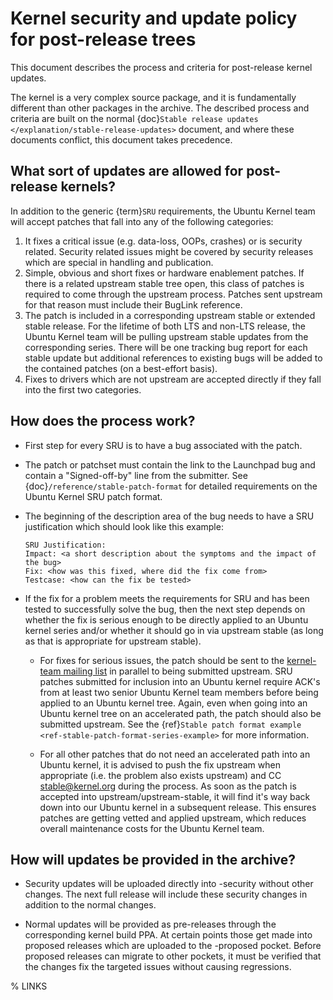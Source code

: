 # Kernel security and update policy for post-release trees

This document describes the process and criteria for post-release kernel updates.

The kernel is a very complex source package, and it is fundamentally different than other packages in the archive.
The described process and criteria are built on the normal {doc}`Stable release updates </explanation/stable-release-updates>` document, and where these documents conflict, this document takes precedence.

## What sort of updates are allowed for post-release kernels?

In addition to the generic {term}`SRU` requirements, the Ubuntu Kernel team will accept patches that fall into any of the following categories:

1. It fixes a critical issue (e.g. data-loss, OOPs, crashes) or is security related.
   Security related issues might be covered by security releases which are special in handling and publication.
1. Simple, obvious and short fixes or hardware enablement patches.
   If there is a related upstream stable tree open, this class of patches is required to come through the upstream process.
   Patches sent upstream for that reason must include their BugLink reference.
1. The patch is included in a corresponding upstream stable or extended stable release.
   For the lifetime of both LTS and non-LTS release, the Ubuntu Kernel team will be pulling upstream stable updates from the corresponding series.
   There will be one tracking bug report for each stable update but additional references to existing bugs will be added to the contained patches (on a best-effort basis).
4. Fixes to drivers which are not upstream are accepted directly if they fall into the first two categories.

## How does the process work?

- First step for every SRU is to have a bug associated with the patch.

- The patch or patchset must contain the link to the Launchpad bug and contain a "Signed-off-by" line from the submitter.
  See {doc}`/reference/stable-patch-format` for detailed requirements on the Ubuntu Kernel SRU patch format.

- The beginning of the description area of the bug needs to have a SRU justification which should look like this example:

  ```text
  SRU Justification:
  Impact: <a short description about the symptoms and the impact of the bug>
  Fix: <how was this fixed, where did the fix come from>
  Testcase: <how can the fix be tested>
  ```

- If the fix for a problem meets the requirements for SRU and has been tested to successfully solve the bug, then the next step depends on whether the fix is serious enough to be directly applied to an Ubuntu kernel series and/or
  whether it should go in via upstream stable (as long as that is appropriate
  for upstream stable).

  - For fixes for serious issues, the patch should be sent to the [kernel-team mailing list] in parallel to being submitted upstream.
    SRU patches submitted for inclusion into an Ubuntu kernel require ACK's from at least two senior Ubuntu Kernel team members before being applied to an Ubuntu kernel tree.
    Again, even when going into an Ubuntu kernel tree on an accelerated path, the patch should also be submitted upstream.
    See the {ref}`Stable patch format example <ref-stable-patch-format-series-example>` for more information.

  - For all other patches that do not need an accelerated path into an Ubuntu kernel, it is advised to push the fix upstream when appropriate (i.e. the problem also exists upstream) and CC [stable@kernel.org] during the process.
    As soon as the patch is accepted into upstream/upstream-stable, it will find it's way back down into our Ubuntu kernel in a subsequent release.
    This ensures patches are getting vetted and applied upstream, which reduces overall maintenance costs for the Ubuntu Kernel team.

## How will updates be provided in the archive?

- Security updates will be uploaded directly into -security without other changes.
  The next full release will include these security changes in addition to the normal changes.

- Normal updates will be provided as pre-releases through the corresponding kernel build PPA.
  At certain points those get made into proposed releases which are uploaded to the -proposed pocket.
  Before proposed releases can migrate to other pockets, it must be verified that the changes fix the targeted issues without causing regressions.

% LINKS

[kernel-team mailing list]: mailto:kernel-team@lists.ubuntu.com
[stable@kernel.org]: mailto:stable@kernel.org